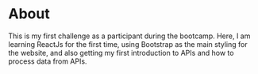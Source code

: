 # About
This is my first challenge as a participant during the bootcamp. Here, I am learning ReactJs for the first time, using Bootstrap as the main styling for the website, and also getting my first introduction to APIs and how to process data from APIs.
